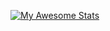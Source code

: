 [![My Awesome Stats](https://awesome-github-stats.azurewebsites.net/user-stats/rifqidzak?cardType=github&theme=algolia&preferLogin=false&Ring=1883E4)](https://git.io/awesome-stats-card)
